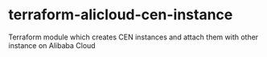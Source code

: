 # terraform-alicloud-cen-instance
Terraform module which creates CEN instances and attach them with other instance on Alibaba Cloud
